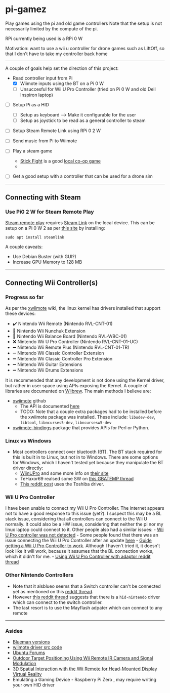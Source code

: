 # pi-gamez
Play games using the pi and old game controllers
Note that the setup is not necessarily limited by the compute of the pi.

RPi currently being used is a RPi 0 W

Motivation: want to use a wii u controller for drone games such as LiftOff, so that I don't have to take my controller back home

---
A couple of goals help set the direction of this project:
- Read controller input from Pi
  - [x] Wiimote inputs using the BT on a Pi 0 W
  - [ ] Unsuccesful for Wii U Pro Controller (tried on Pi 0 W and old Dell Inspiron laptop)
- [ ] Setup Pi as a HID
  - [ ] Setup as keyboard --> Make it configurable for the user
  - [ ] Setup as joystick to be read as a general controller to steam
- [ ] Setup Steam Remote Link using RPi 0 2 W
- [ ] Send music from Pi to Wiimote
- [ ] Play a steam game
  - [Stick Fight](https://store.steampowered.com/app/674940/Stick_Fight_The_Game/) is a good [local co-op game](https://store.steampowered.com/tags/en/Local%20Co-Op)
  - 
- [ ] Get a good setup with a controller that can be used for a drone sim


---
## Connecting with Steam


### Use Pi0 2 W for Steam Remote Play

[Steam remote play](https://help.steampowered.com/en/faqs/view/0689-74B8-92AC-10F2) requires [Steam Link](https://store.steampowered.com/app/353380/Steam_Link/) on the local device. This can be setup on a Pi 0 W 2 as per [this site](https://picockpit.com/raspberry-pi/fun-projects-to-do-with-the-raspberry-pi-zero-2/#Steamlink_on_Raspberry_Pi_Zero_2_W) by installing:

```
sudo apt install steamlink
```
A couple caveats:
- Use Debian Buster (with GUI?)
- Increase GPU Memory to 128 MB


---
## Connecting Wii Controller(s)
### Progress so far

As per the [xwiimote](https://dvdhrm.github.io/xwiimote/) wiki, the linux kernel has drivers installed that support these devices:
- :heavy_check_mark: Nintendo Wii Remote (Nintendo RVL-CNT-01)
- :black_square_button: Nintendo Wii Nunchuk Extension
- :black_square_button: Nintendo Wii Balance Board (Nintendo RVL-WBC-01)
- :x: Nintendo Wii U Pro Controller (Nintendo RVL-CNT-01-UC)
- :heavy_minus_sign: Nintendo Wii Remote Plus (Nintendo RVL-CNT-01-TR)
- :heavy_minus_sign: Nintendo Wii Classic Controller Extension
- :heavy_minus_sign: Nintendo Wii Classic Controller Pro Extension
- :heavy_minus_sign: Nintendo Wii Guitar Extensions
- :heavy_minus_sign: Nintendo Wii Drums Extensions

It is recommended that any development is not done using the Kernel driver, but rather in user space using APIs exposing the Kernel. A couple of libraries are documented on [Wiibrew](https://wiibrew.org/wiki/Wiimote/Library). The main methods I believe are:
- [xwiimote](https://github.com/dvdhrm/xwiimote) github
  - The API is documented [here](http://dvdhrm.github.io/xwiimote/api/)
  - TODO: Note that a couple extra packages had to be installed before the xwiimote package was installed. These include: `libudev-dev`, `libtool`, `libncurses5-dev`, `libncursesw5-dev`
- [xwiimote-bindings](https://github.com/dvdhrm/xwiimote-bindings) package that provides APIs for Perl or Python. 


### Linux vs Windows

- Most controllers connect over bluetooth (BT). The BT stack required for this is built in to Linux, but not in to Windows. There are some options for Windows, which I haven't tested yet because they manipulate the BT driver directly:
  - [WiinUPro](https://github.com/KeyPuncher/WiinUPro/releases) and some more info on [their site](https://sites.google.com/site/wiinupro/home?authuser=0)
  - TeHaxor69 realsed some SW on [this GBATEMP thread](https://gbatemp.net/threads/wii-u-pro-controller-to-pc-program-release.343159/)
  - [This reddit post](https://www.reddit.com/r/wiiu/comments/3bzdx0/wii_u_pro_controller_as_xbox_controller_on/) uses the Toshiba driver. 

### Wii U Pro Controller

I have been unable to connect my Wii U Pro Controller. The internet appears not to have a good response to this issue (yet?). I suspect this may be a BL stack issue, considering that all controllers can connect to the Wii U normally. It could also be a HW issue, considering that neither the pi nor my linux laptop could connect to it. Other people also had a similar issues:
    - [Wii U Pro controller was not detected](https://forum.manjaro.org/t/wii-u-pro-controller-is-not-detected-by-bluetooth/54420)
    - Some people found that there was an issue connecting the Wii U Pro Controller after an update [here](https://www.linux.org/threads/solved-cannot-connect-wii-u-pro-controller-after-an-update.33396/)
    - [Guide getting a Wii U Pro Controller to work](https://www.linuxquestions.org/questions/slackware-14/guide-getting-a-wii-u-pro-controller-to-work-4175576590/). 
    Although I haven't tried it, it doesn't look like it will work, because it assumes that the BL connection works, which it didn't for me.
    - [Using Wii U Pro Controller with adaptor reddit thread](https://www.reddit.com/r/linux_gaming/comments/6ce02l/using_the_wii_u_pro_controller_with_adaptor_on/)
### Other Nintendo Controllers

- Note that it alsblueo seems that a Switch controller can't be connected yet as mentioned on this [reddit thread](https://www.reddit.com/r/linux_gaming/comments/98xkt9/wiiu_pro_controllers_dont_work/). 
- However [this reddit thread](https://www.reddit.com/r/wiiu/comments/f5cn77/wii_u_pro_controller_in_linux/) suggests that there is a `hid-nintendo` driver which can connect to the switch controller. 
- The last resort is to use the Mayflash adpater which can connect to any remote

---
### Asides

- [Blueman versions](https://repology.org/project/blueman/versions)
- [wiimote driver src code](https://git.kernel.org/pub/scm/linux/kernel/git/torvalds/linux.git/tree/drivers/hid/hid-wiimote-core.c)
- [Ubuntu Forums](https://ubuntuforums.org/showthread.php?t=2159885)
- [Outdoor Target Positioning Using Wii Remote IR Camera and Signal Modulation](https://www.mdpi.com/1424-8220/20/8/2163)
- [3D Spatial Interaction with the Wii Remote for Head-Mounted Display Virtual Reality](https://ro.uow.edu.au/cgi/viewcontent.cgi?article=10591&context=infopapers#:~:text=This%20provided%20spatial%203D%20tracking,a%20number%20of%20other%20ways.)
- Emulating a Gaming Device - Raspberry Pi Zero , may require writing your own HID driver
